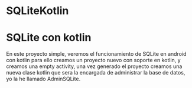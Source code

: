# SQLiteKotlin
<h1>SQLite con kotlin</h1>
<p>
En este proyecto simple, veremos el funcionamiento de SQLite en android con kotlin
para ello creamos un proyecto nuevo con soporte en kotlin, y creamos una empty activity,
una vez generado el proyecto creamos una nueva clase kotlin que sera la encargada de administrar la base de datos,
yo la he llamado AdminSQLite.
</p>
</br>
